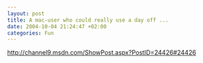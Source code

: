 ```yaml
---
layout: post
title: A mac-user who could really use a day off ...
date: 2004-10-04 21:24:47 +02:00
categories: Fun
---
```

<A href="http://channel9.msdn.com/ShowPost.aspx?PostID=24426#24426">http://channel9.msdn.com/ShowPost.aspx?PostID=24426#24426</A> 
<P></P>
